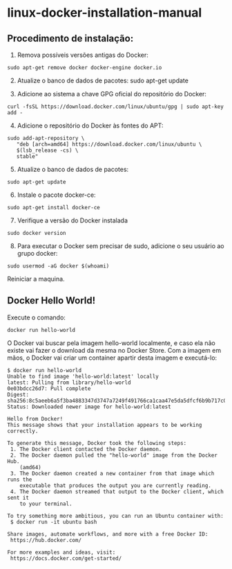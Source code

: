 # linux-docker-installation-manual

## Procedimento de instalação:

1. Remova possíveis versões antigas do Docker:
```
sudo apt-get remove docker docker-engine docker.io
```
2. Atualize o banco de dados de pacotes:
sudo apt-get update

3. Adicione ao sistema a chave GPG oficial do repositório do Docker:
```
curl -fsSL https://download.docker.com/linux/ubuntu/gpg | sudo apt-key add -
```

4. Adicione o repositório do Docker às fontes do APT:
```
sudo add-apt-repository \
   "deb [arch=amd64] https://download.docker.com/linux/ubuntu \
   $(lsb_release -cs) \
   stable"
```

5. Atualize o banco de dados de pacotes:
```
sudo apt-get update
```
6. Instale o pacote docker-ce:
```
sudo apt-get install docker-ce
```
7. Verifique a versão do Docker instalada
```
sudo docker version
```
8. Para executar o Docker sem precisar de sudo, adicione o seu usuário ao grupo docker:
```
sudo usermod -aG docker $(whoami)
```
Reiniciar a maquina.

## Docker Hello World!

Execute o comando:
```
docker run hello-world
```

O Docker vai buscar pela imagem hello-world localmente, e caso ela não existe
vai fazer o download da mesma no Docker Store. Com a imagem em mãos, o Docker vai criar um container
apartir desta imagem e executá-lo:

```
$ docker run hello-world
Unable to find image 'hello-world:latest' locally
latest: Pulling from library/hello-world
0e03bdcc26d7: Pull complete 
Digest: sha256:8c5aeeb6a5f3ba4883347d3747a7249f491766ca1caa47e5da5dfcf6b9b717c0
Status: Downloaded newer image for hello-world:latest

Hello from Docker!
This message shows that your installation appears to be working correctly.

To generate this message, Docker took the following steps:
 1. The Docker client contacted the Docker daemon.
 2. The Docker daemon pulled the "hello-world" image from the Docker Hub.
    (amd64)
 3. The Docker daemon created a new container from that image which runs the
    executable that produces the output you are currently reading.
 4. The Docker daemon streamed that output to the Docker client, which sent it
    to your terminal.

To try something more ambitious, you can run an Ubuntu container with:
 $ docker run -it ubuntu bash

Share images, automate workflows, and more with a free Docker ID:
 https://hub.docker.com/

For more examples and ideas, visit:
 https://docs.docker.com/get-started/

```

